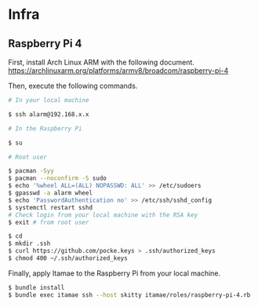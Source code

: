 # Infra

## Raspberry Pi 4

First, install Arch Linux ARM with the following document.
https://archlinuxarm.org/platforms/armv8/broadcom/raspberry-pi-4

Then, execute the following commands.

```bash
# In your local machine

$ ssh alarm@192.168.x.x

# In the Raspberry Pi

$ su

# Root user

$ pacman -Syy
$ pacman --noconfirm -S sudo
$ echo '%wheel ALL=(ALL) NOPASSWD: ALL' >> /etc/sudoers
$ gpasswd -a alarm wheel
$ echo 'PasswordAuthentication no' >> /etc/ssh/sshd_config
$ systemctl restart sshd
# Check login from your local machine with the RSA key
$ exit # from root user

$ cd
$ mkdir .ssh
$ curl https://github.com/pocke.keys > .ssh/authorized_keys
$ chmod 400 ~/.ssh/authorized_keys
```


Finally, apply Itamae to the Raspberry Pi from your local machine.

```bash
$ bundle install
$ bundle exec itamae ssh --host skitty itamae/roles/raspberry-pi-4.rb
```
